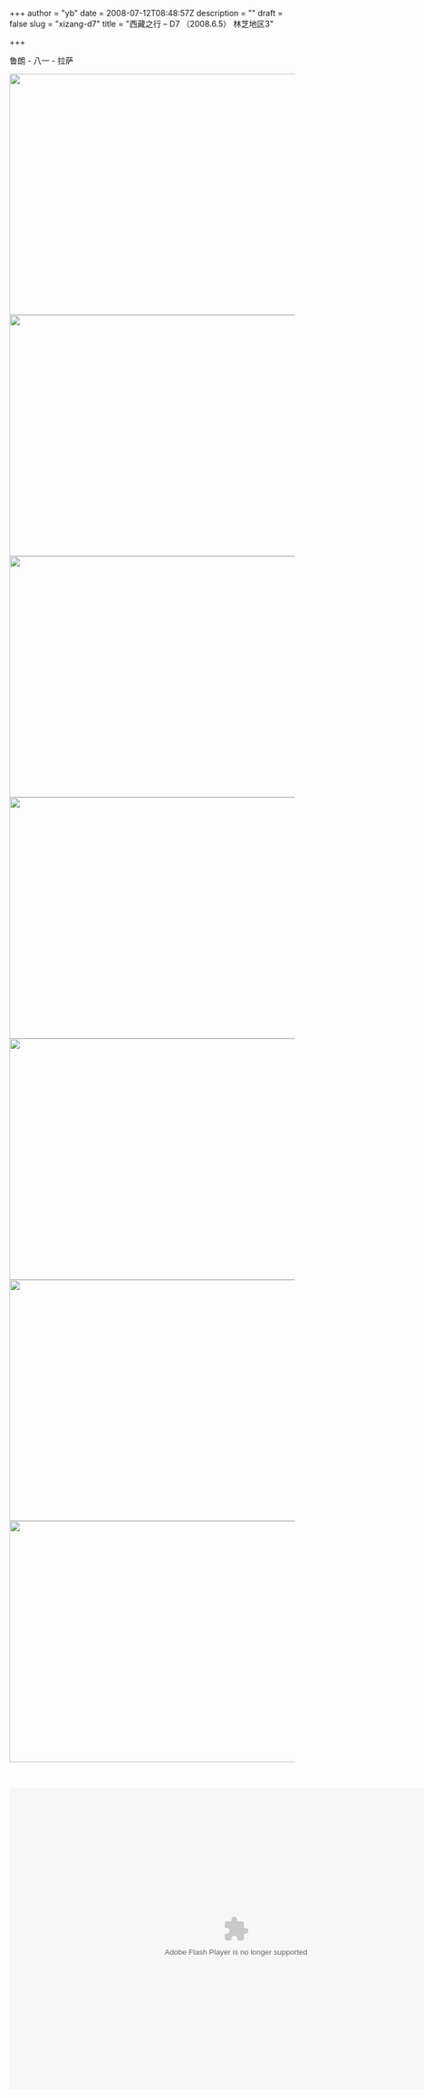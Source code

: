 +++
author = "yb"
date = 2008-07-12T08:48:57Z
description = ""
draft = false
slug = "xizang-d7"
title = "西藏之行 &ndash; D7 （2008.6.5） 林芝地区3"

+++


鲁朗 - 八一 - 拉萨

<img src="http://lh6.ggpht.com/yongbin.guo/SHcV9RLxFgI/AAAAAAAAB88/9Pk276g-UoM/s800/IMG_2411.jpg" alt="" width="640" height="426" />

<img src="http://lh5.ggpht.com/yongbin.guo/SHcV4ZCsFbI/AAAAAAAAB8M/DgJzkzdIkOQ/s800/IMG_2401.jpg" alt="" width="640" height="426" />

<img src="http://lh3.ggpht.com/yongbin.guo/SHcWG2ZIKcI/AAAAAAAAB-s/w4xv__UV_nk/s800/IMG_2432.jpg" alt="" width="640" height="426" />

<img src="http://lh6.ggpht.com/yongbin.guo/SHcWbdQRshI/AAAAAAAACBg/hQWaWD8w0DA/s800/IMG_2468.jpg" alt="" width="640" height="426" />

<img src="http://lh4.ggpht.com/yongbin.guo/SHcWZSB_CLI/AAAAAAAACBQ/kWV98cYm1cc/s800/IMG_2465.jpg" alt="" width="640" height="426" />

<img src="http://lh4.ggpht.com/yongbin.guo/SHcWK6QdN1I/AAAAAAAAB_M/6LAIkiR_8nA/s800/IMG_2437.jpg" alt="" width="640" height="426" />

<img src="http://lh5.ggpht.com/yongbin.guo/SHcWoO9pOJI/AAAAAAAACE4/4qhyjpowHYQ/s800/IMG_2509.jpg" alt="" width="640" height="426" />

&nbsp;

<embed width="800" height="533" type="application/x-shockwave-flash" src="http://picasaweb.google.com/s/c/bin/slideshow.swf" flashvars="host=picasaweb.google.com&amp;noautoplay=1&amp;RGB=0x000000&amp;feed=http%3A%2F%2Fpicasaweb.google.com%2Fdata%2Ffeed%2Fapi%2Fuser%2Fyongbin.guo%2Falbumid%2F5221666319712550337%3Fkind%3Dphoto%26alt%3Drss%26authkey%3DGNq21Gn1-sQ" pluginspage="http://www.macromedia.com/go/getflashplayer"></embed>

